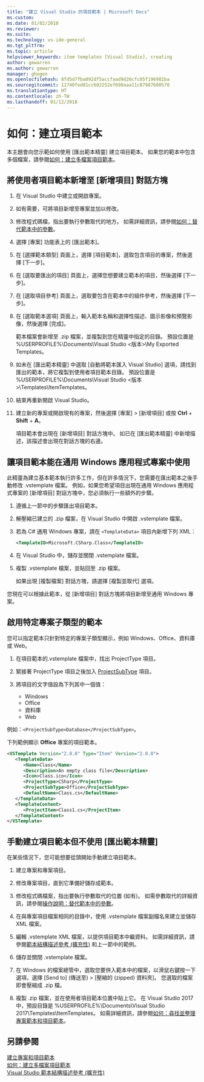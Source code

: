 ```yaml
---
title: "建立 Visual Studio 的項目範本 | Microsoft Docs"
ms.custom: 
ms.date: 01/02/2018
ms.reviewer: 
ms.suite: 
ms.technology: vs-ide-general
ms.tgt_pltfrm: 
ms.topic: article
helpviewer_keywords: item templates [Visual Studio], creating
author: gewarren
ms.author: gewarren
manager: ghogen
ms.openlocfilehash: 8fd5d7fba092df5accfaad9d26cfc05f196981ba
ms.sourcegitcommit: 11740fed01cc602252ef698aaa11c07987b00570
ms.translationtype: HT
ms.contentlocale: zh-TW
ms.lasthandoff: 01/12/2018
---
```

# <a name="how-to-create-item-templates"></a>如何：建立項目範本

本主題會向您示範如何使用 [匯出範本精靈] 建立項目範本。 如果您的範本中包含多個檔案，請參閱[如何：建立多檔案項目範本](../ide/how-to-create-multi-file-item-templates.md)。

## <a name="to-add-a-user-item-template-to-the-add-new-item-dialog-box"></a>將使用者項目範本新增至 [新增項目] 對話方塊

1. 在 Visual Studio 中建立或開啟專案。

1. 如有需要，可將項目新增至專案並加以修改。

1. 修改程式碼檔，指出要執行參數取代的地方。 如需詳細資訊，請參閱[如何：替代範本中的參數](../ide/how-to-substitute-parameters-in-a-template.md)。

1. 選擇 [專案] 功能表上的 [匯出範本]。

1. 在 [選擇範本類型] 頁面上，選擇 [項目範本]，選取包含項目的專案，然後選擇 [下一步]。

1. 在 [選取要匯出的項目] 頁面上，選擇您想要建立範本的項目，然後選擇 [下一步]。

1. 在 [選取項目參考] 頁面上，選取要包含在範本中的組件參考，然後選擇 [下一步]。

1. 在 [選取範本選項] 頁面上，輸入範本名稱和選擇性描述、圖示影像和預覽影像，然後選擇 [完成]。

    範本檔案會新增至 .zip 檔案，並複製到您在精靈中指定的目錄。 預設位置是 %USERPROFILE%\Documents\Visual Studio \<版本\>\My Exported Templates。

1. 如未在 [匯出範本精靈] 中選取 [自動將範本匯入 Visual Studio] 選項，請找到匯出的範本，將它複製到使用者項目範本目錄。 預設位置是 %USERPROFILE%\Documents\Visual Studio \<版本\>\Templates\ItemTemplates。

1. 結束再重新開啟 Visual Studio。

1. 建立新的專案或開啟現有的專案，然後選擇 [專案] > [新增項目] 或按 **Ctrl** + **Shift** + **A**。

   項目範本會出現在 [新增項目] 對話方塊中。 如已在 [匯出範本精靈] 中新增描述，該描述會出現在對話方塊的右邊。

## <a name="to-enable-the-item-template-to-be-used-in-a-universal-windows-app-project"></a>讓項目範本能在通用 Windows 應用程式專案中使用

此精靈為建立基本範本執行許多工作，但在許多情況下，您需要在匯出範本之後手動修改 .vstemplate 檔案。 例如，如果您希望項目出現在通用 Windows 應用程式專案的 [新增項目] 對話方塊中，您必須執行一些額外的步驟。

1. 遵循上一節中的步驟匯出項目範本。

1. 解壓縮已建立的 .zip 檔案，在 Visual Studio 中開啟 .vstemplate 檔案。

1. 若為 C# 通用 Windows 專案，請在 `<TemplateData>` 項目內新增下列 XML：

   ```xml
   <TemplateID>Microsoft.CSharp.Class</TemplateID>
   ```

1. 在 Visual Studio 中，儲存並關閉 .vstemplate 檔案。

1. 複製 .vstemplate 檔案，並貼回至 .zip 檔案。

     如果出現 [複製檔案] 對話方塊，請選擇 [複製並取代] 選項。

您現在可以根據此範本，從 [新增項目] 對話方塊將項目新增至通用 Windows 專案。

## <a name="to-enable-templates-for-specific-project-subtypes"></a>啟用特定專案子類型的範本

您可以指定範本只針對特定的專案子類型顯示，例如 Windows、Office、資料庫或 Web。

1. 在項目範本的.vstemplate 檔案中，找出 ProjectType 項目。

1. 緊接著 ProjectType 項目之後加入 [ProjectSubType](../extensibility/projectsubtype-element-visual-studio-templates.md) 項目。

1. 將項目的文字值設為下列其中一個值：

    - Windows
    - Office
    - 資料庫
    - Web

例如：`<ProjectSubType>Database</ProjectSubType>`。

下列範例顯示 **Office** 專案的項目範本。

```xml
<VSTemplate Version="2.0.0" Type="Item" Version="2.0.0">
   <TemplateData>
      <Name>Class</Name>
      <Description>An empty class file</Description>
      <Icon>Class.ico</Icon>
      <ProjectType>CSharp</ProjectType>
      <ProjectSubType>Office</ProjectSubType>
      <DefaultName>Class.cs</DefaultName>
   </TemplateData>
   <TemplateContent>
      <ProjectItem>Class1.cs</ProjectItem>
   </TemplateContent>
</VSTemplate>
```

## <a name="to-manually-create-an-item-template-without-using-the-export-template-wizard"></a>手動建立項目範本但不使用 [匯出範本精靈]

在某些情況下，您可能想要從頭開始手動建立項目範本。

1. 建立專案和專案項目。

1. 修改專案項目，直到它準備好儲存成範本。

1. 修改程式碼檔案，指出要執行參數取代的位置 (如有)。 如需參數取代的詳細資訊，請參閱[操作說明：替代範本中的參數](../ide/how-to-substitute-parameters-in-a-template.md)。

1. 在與專案項目檔案相同的目錄中，使用 .vstemplate 檔案副檔名來建立並儲存 XML 檔案。

1. 編輯 .vstemplate XML 檔案，以提供項目範本中繼資料。 如需詳細資訊，請參閱[範本結構描述參考 (擴充性)](../extensibility/visual-studio-template-schema-reference.md) 和上一節中的範例。

1. 儲存並關閉 .vstemplate 檔案。

1. 在 Windows 的檔案總管中，選取您要併入範本中的檔案，以滑鼠右鍵按一下選項，選擇 [Send to] (傳送至) > [壓縮的 (zipped) 資料夾]。 您選取的檔案即會壓縮成 .zip 檔。

1. 複製 .zip 檔案，並在使用者項目範本位置中貼上它。 在 Visual Studio 2017 中，預設目錄是 %USERPROFILE%\Documents\Visual Studio 2017\Templates\ItemTemplates。 如需詳細資訊，請參閱[如何：尋找並整理專案範本和項目範本](../ide/how-to-locate-and-organize-project-and-item-templates.md)。

## <a name="see-also"></a>另請參閱

[建立專案和項目範本](../ide/creating-project-and-item-templates.md)  
[如何：建立多檔案項目範本](../ide/how-to-create-multi-file-item-templates.md)  
[Visual Studio 範本結構描述參考 (擴充性)](../extensibility/visual-studio-template-schema-reference.md)
